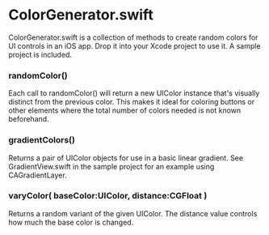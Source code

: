 # ColorGenerator.swift

ColorGenerator.swift is a collection of methods to create random colors for UI controls in an iOS app. Drop it into your Xcode project to use it. A sample project is included.

### randomColor()

Each call to randomColor() will return a new UIColor instance that's visually distinct from the previous color. This makes it ideal for coloring buttons or other elements where the total number of colors needed is not known beforehand.

### gradientColors()

Returns a pair of UIColor objects for use in a basic linear gradient. See GradientView.swift in the sample project for an example using CAGradientLayer.

### varyColor( baseColor:UIColor, distance:CGFloat )

Returns a random variant of the given UIColor. The distance value controls how much the base color is changed.
